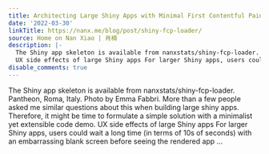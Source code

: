 ```yaml
---
title: Architecting Large Shiny Apps with Minimal First Contentful Paint Time
date: '2022-03-30'
linkTitle: https://nanx.me/blog/post/shiny-fcp-loader/
source: Home on Nan Xiao | 肖楠
description: |-
  The Shiny app skeleton is available from nanxstats/shiny-fcp-loader. Pantheon, Roma, Italy. Photo by Emma Fabbri. More than a few people asked me similar questions about this when building large shiny apps. Therefore, it might be time to formulate a simple solution with a minimalist yet extensible code demo.
  UX side effects of large Shiny apps For larger Shiny apps, users could wait a long time (in terms of 10s of seconds) with an embarrassing blank screen before seeing the rendered app ...
disable_comments: true
---
```

The Shiny app skeleton is available from nanxstats/shiny-fcp-loader. Pantheon, Roma, Italy. Photo by Emma Fabbri. More than a few people asked me similar questions about this when building large shiny apps. Therefore, it might be time to formulate a simple solution with a minimalist yet extensible code demo.
UX side effects of large Shiny apps For larger Shiny apps, users could wait a long time (in terms of 10s of seconds) with an embarrassing blank screen before seeing the rendered app ...